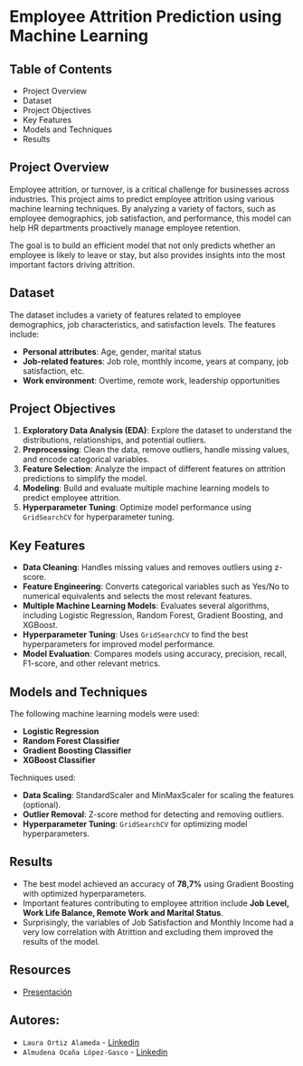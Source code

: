 # Employee Attrition Prediction using Machine Learning

## Table of Contents
- Project Overview
- Dataset
- Project Objectives
- Key Features
- Models and Techniques
- Results


## Project Overview

Employee attrition, or turnover, is a critical challenge for businesses across industries. This project aims to predict employee attrition using various machine learning techniques. By analyzing a variety of factors, such as employee demographics, job satisfaction, and performance, this model can help HR departments proactively manage employee retention.

The goal is to build an efficient model that not only predicts whether an employee is likely to leave or stay, but also provides insights into the most important factors driving attrition.

## Dataset

The dataset includes a variety of features related to employee demographics, job characteristics, and satisfaction levels. The features include:
- **Personal attributes**: Age, gender, marital status
- **Job-related features**: Job role, monthly income, years at company, job satisfaction, etc.
- **Work environment**: Overtime, remote work, leadership opportunities

## Project Objectives

1. **Exploratory Data Analysis (EDA)**: Explore the dataset to understand the distributions, relationships, and potential outliers.
2. **Preprocessing**: Clean the data, remove outliers, handle missing values, and encode categorical variables.
3. **Feature Selection**: Analyze the impact of different features on attrition predictions to simplify the model.
4. **Modeling**: Build and evaluate multiple machine learning models to predict employee attrition.
5. **Hyperparameter Tuning**: Optimize model performance using `GridSearchCV` for hyperparameter tuning.


## Key Features

- **Data Cleaning**: Handles missing values and removes outliers using z-score.
- **Feature Engineering**: Converts categorical variables such as Yes/No to numerical equivalents and selects the most relevant features.
- **Multiple Machine Learning Models**: Evaluates several algorithms, including Logistic Regression, Random Forest, Gradient Boosting, and XGBoost.
- **Hyperparameter Tuning**: Uses `GridSearchCV` to find the best hyperparameters for improved model performance.
- **Model Evaluation**: Compares models using accuracy, precision, recall, F1-score, and other relevant metrics.

## Models and Techniques

The following machine learning models were used:
- **Logistic Regression**
- **Random Forest Classifier**
- **Gradient Boosting Classifier**
- **XGBoost Classifier**

Techniques used:
- **Data Scaling**: StandardScaler and MinMaxScaler for scaling the features (optional).
- **Outlier Removal**: Z-score method for detecting and removing outliers.
- **Hyperparameter Tuning**: `GridSearchCV` for optimizing model hyperparameters.

## Results

- The best model achieved an accuracy of **78,7%** using Gradient Boosting with optimized hyperparameters.
- Important features contributing to employee attrition include **Job Level, Work Life Balance, Remote Work and Marital Status**.
- Surprisingly, the variables of Job Satisfaction and Monthly Income had a very low correlation with Atrittion and excluding them improved the results of the model.


## Resources

- [Presentación](https://www.canva.com/design/DAGTF-aqEWI/eHIGmxU6ob62-Myu18UHrw/edit?utm_content=DA[…]m_campaign=designshare&utm_medium=link2&utm_source=sharebutton)

## Autores:
  - `Laura Ortiz Alameda` - [Linkedin](https://www.linkedin.com/in/laura-ortiz-alameda/)
  - `Almudena Ocaña López-Gasco` - [Linkedin](https://www.linkedin.com/in/almudena-ocaloga/)
